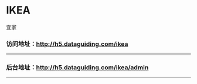 # IKEA
宜家
### 访问地址：http://h5.dataguiding.com/ikea
---
### 后台地址：http://h5.dataguiding.com/ikea/admin
---
